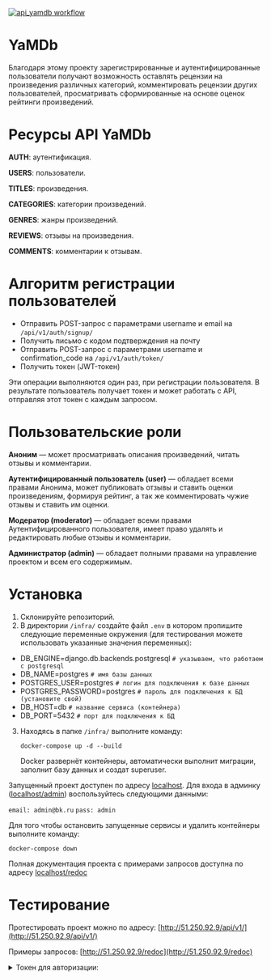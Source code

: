 [![api_yamdb workflow](https://github.com/a-prokopenko/yamdb_final/actions/workflows/yamdb_workflow.yml/badge.svg)](https://github.com/a-prokopenko/yamdb_final/actions/workflows/yamdb_workflow.yml)

# YaMDb
Благодаря этому проекту зарегистрированные и аутентифицированные пользователи получают возможность оставлять рецензии на произведения различных категорий, комментировать рецензии других пользователей, просматривать сформированные на основе оценок рейтинги произведений.

# Ресурсы API YaMDb
**AUTH**: аутентификация.

**USERS**: пользователи.

**TITLES**: произведения.

**CATEGORIES**: категории произведений.

**GENRES**: жанры произведений.

**REVIEWS**: отзывы на произведения.

**COMMENTS**: комментарии к отзывам.

# Алгоритм регистрации пользователей
- Отправить POST-запрос с параметрами username и email на `/api/v1/auth/signup/`
- Получить письмо с кодом подтверждения на почту
- Отправить POST-запрос с параметрами username и confirmation_code на `/api/v1/auth/token/`
- Получить токен (JWT-токен)

Эти операции выполняются один раз, при регистрации пользователя. В результате пользователь получает токен и может работать с API, отправляя этот токен с каждым запросом.

# Пользовательские роли
**Аноним** — может просматривать описания произведений, читать отзывы и комментарии.

**Аутентифицированный пользователь (user)** — обладает всеми правами Анонима, может публиковать отзывы и ставить оценки произведениям, формируя рейтинг, а так же комментировать чужие отзывы и ставить им оценки.

**Модератор (moderator)** — обладает всеми правами Аутентифицированного пользователя, имеет право удалять и редактировать любые отзывы и комментарии.

**Администратор (admin)** — обладает полными правами на управление проектом и всем его содержимым.


# Установка
1. Склонируйте репозиторий.
2. В директории `/infra/` создайте файл `.env` в котором пропишите следующие переменные окружения (для тестирования можете использовать указанные значения переменных):
 - DB_ENGINE=django.db.backends.postgresql `# указываем, что работаем с postgresql`
 - DB_NAME=postgres `# имя базы данных`
 - POSTGRES_USER=postgres `# логин для подключения к базе данных`
 - POSTGRES_PASSWORD=postgres `# пароль для подключения к БД (установите свой)`
 - DB_HOST=db `# название сервиса (контейнера)`
 - DB_PORT=5432 `# порт для подключения к БД` 
3. Находясь в папке `/infra/` выполните команду:
    ```
    docker-compose up -d --build
    ```
   Docker развернёт контейнеры, автоматически выполнит миграции, заполнит базу данных и создат superuser. 


Запущенный проект доступен по адресу [localhost](http://localhost/).
Для входа в админку ([localhost/admin](http://localhost/admin)) воспользуйтесь следующими данными:

`email: admin@bk.ru`
 `pass: admin`

Для того чтобы остановить запущенные сервисы и удалить контейнеры выполните команду: 
```
docker-compose down
```
Полная документация проекта с примерами запросов доступна по адресу [localhost/redoc](http://localhost/redoc)


# Тестирование
Протестировать проект можно по адресу: [http://51.250.92.9/api/v1/](http://51.250.92.9/api/v1/)

Примеры запросов: [http://51.250.92.9/redoc](http://51.250.92.9/redoc)

<details>
<summary>Токен для авторизации: </summary>

    Bearer eyJ0eXAiOiJKV1QiLCJhbGciOiJIUzI1NiJ9.eyJ0b2tlbl90eXBlIjoiYWNjZXNzIiwiZXhwIjoxNjc5NDQzOTQ4LCJpYXQiOjE2NzkzNTc1NDgsImp0aSI6ImU3ZDI4Y2E0M2ZjODQ1M2JiNWJlNDVmNThjNGEyOTU4IiwidXNlcl9pZCI6MX0.5o7Kgez17db3G776iuq_7Z2_InwbkqPRF1loHO_NwmU

</details>
